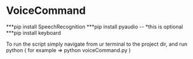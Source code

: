 # VoiceCommand
***pip install SpeechRecognition
***pip install pyaudio -- *this is optional
***pip install keyboard

To run the script simply navigate from ur terminal to the project dir, and run python <nameOfTheScript> ( for example => python voiceCommand.py )
